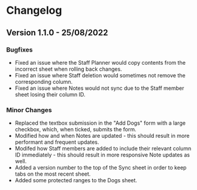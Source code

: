# Changelog

## Version 1.1.0 - 25/08/2022

### Bugfixes

* Fixed an issue where the Staff Planner would copy contents from the incorrect sheet when rolling back changes.
* Fixed an issue where Staff deletion would sometimes not remove the corresponding column.
* Fixed an issue where Notes would not sync due to the Staff member sheet losing their column ID.

### Minor Changes

* Replaced the textbox submission in the "Add Dogs" form with a large checkbox, which, when ticked, submits the form.
* Modified how and when Notes are updated - this should result in more performant and frequent updates.
* Modifed how Staff members are added to include their relevant column ID immediately - this should result in more responsive Note updates as well.
* Added a version number to the top of the Sync sheet in order to keep tabs on the most recent sheet.
* Added some protected ranges to the Dogs sheet.
